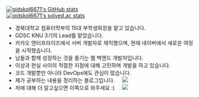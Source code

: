 <!HTML>

[![gidskql6671's GitHub stats](https://github-readme-stats.vercel.app/api?username=gidskql6671&count_private=true&show_icons=true&theme=dracula)](https://github.com/gidskql6671)  
[![gidskql6671's solved.ac stats](https://github-readme-solvedac.hyp3rflow.vercel.app/api/?handle=gidskql6671)](https://solved.ac/profile/gidskql6671)

- 경북대학교 컴퓨터학부의 15대 부학생회장을 맡고 있습니다.
- GDSC KNU 3기의 Lead를 맡았습니다.
- 카카오 엔터프라이즈에서 서버 개발자로 재직했으며, 현재 네이버에서 새로운 여정을 시작했습니다.
- 남들과 함께 성장하는 것을 즐기는 웹 백엔드 개발자입니다.
- 이상과 현실 사이의 적절한 지점에 대해 고민하며 개발을 하고 있습니다.
- 코드 개발뿐만 아니라 DevOps에도 관심이 많습니다.
- 제가 공부하는 내용을 정리하는 블로그입니다. &nbsp;&nbsp;&nbsp; <a href="https://velog.io/@gidskql6671"> 
    <img src="https://img.shields.io/badge/Velog Blog-Dev Blog-1aa4e4?style=flat-square"/></a>
  </a> 
- 저에 대해 더 알고싶으면 이쪽으로 와주세요 :) &nbsp;&nbsp;&nbsp; <a href="https://velog.io/@gidskql6671/about"> 
    <img src="https://img.shields.io/badge/Velog Profile-About Me-389e64?style=flat-square"/></a>
  </a> 
